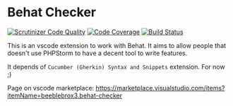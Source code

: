 # Behat Checker

[![Scrutinizer Code Quality](https://scrutinizer-ci.com/g/beeblebrox3/vscode-behat-checker/badges/quality-score.png?b=master)](https://scrutinizer-ci.com/g/beeblebrox3/vscode-behat-checker/?branch=master)
[![Code Coverage](https://scrutinizer-ci.com/g/beeblebrox3/vscode-behat-checker/badges/coverage.png?b=master)](https://scrutinizer-ci.com/g/beeblebrox3/vscode-behat-checker/?branch=master)
[![Build Status](https://scrutinizer-ci.com/g/beeblebrox3/vscode-behat-checker/badges/build.png?b=master)](https://scrutinizer-ci.com/g/beeblebrox3/vscode-behat-checker/build-status/master)

This is an vscode extension to work with Behat. It aims to allow people that doesn't use PHPStorm to have a decent tool to write features.

It depends of `Cucumber (Gherkin) Syntax and Snippets` extension. For now ;)

Page on vscode marketplace: https://marketplace.visualstudio.com/items?itemName=beeblebrox3.behat-checker
